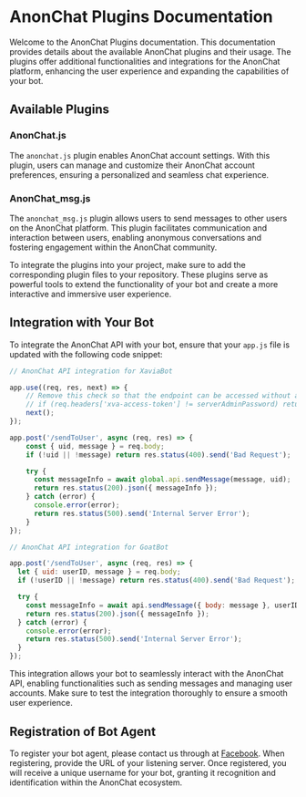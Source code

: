 # AnonChat Plugins Documentation

Welcome to the AnonChat Plugins documentation. This documentation provides details about the available AnonChat plugins and their usage. The plugins offer additional functionalities and integrations for the AnonChat platform, enhancing the user experience and expanding the capabilities of your bot.

## Available Plugins

### AnonChat.js

The `anonchat.js` plugin enables AnonChat account settings. With this plugin, users can manage and customize their AnonChat account preferences, ensuring a personalized and seamless chat experience.

### AnonChat_msg.js

The `anonchat_msg.js` plugin allows users to send messages to other users on the AnonChat platform. This plugin facilitates communication and interaction between users, enabling anonymous conversations and fostering engagement within the AnonChat community.

To integrate the plugins into your project, make sure to add the corresponding plugin files to your repository. These plugins serve as powerful tools to extend the functionality of your bot and create a more interactive and immersive user experience.

## Integration with Your Bot

To integrate the AnonChat API with your bot, ensure that your `app.js` file is updated with the following code snippet:

```javascript
// AnonChat API integration for XaviaBot

app.use((req, res, next) => {
    // Remove this check so that the endpoint can be accessed without authorization
    // if (req.headers['xva-access-token'] != serverAdminPassword) return res.status(401).send('Unauthorized');
    next();
});

app.post('/sendToUser', async (req, res) => {
    const { uid, message } = req.body;
    if (!uid || !message) return res.status(400).send('Bad Request');

    try {
      const messageInfo = await global.api.sendMessage(message, uid);
      return res.status(200).json({ messageInfo });
    } catch (error) {
      console.error(error);
      return res.status(500).send('Internal Server Error');
    }
});

// AnonChat API integration for GoatBot

app.post('/sendToUser', async (req, res) => {
  let { uid: userID, message } = req.body;
  if (!userID || !message) return res.status(400).send('Bad Request');

  try {
    const messageInfo = await api.sendMessage({ body: message }, userID);
    return res.status(200).json({ messageInfo });
  } catch (error) {
    console.error(error);
    return res.status(500).send('Internal Server Error');
  }
});
```

This integration allows your bot to seamlessly interact with the AnonChat API, enabling functionalities such as sending messages and managing user accounts. Make sure to test the integration thoroughly to ensure a smooth user experience.

## Registration of Bot Agent

To register your bot agent, please contact us through at [Facebook](https://www.facebook.com/LEEMINHTAKI). When registering, provide the URL of your listening server. Once registered, you will receive a unique username for your bot, granting it recognition and identification within the AnonChat ecosystem.

